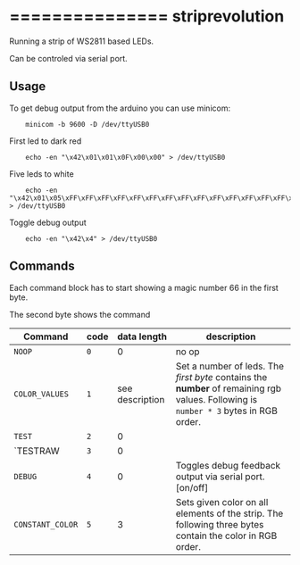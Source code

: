===============
striprevolution
===============

Running a strip of WS2811 based LEDs.

Can be controled via serial port. 

Usage
-----

To get debug output from the arduino you can use minicom:
		
		minicom -b 9600 -D /dev/ttyUSB0

First led to dark red

		echo -en "\x42\x01\x01\x0F\x00\x00" > /dev/ttyUSB0

Five leds to white

		echo -en "\x42\x01\x05\xFF\xFF\xFF\xFF\xFF\xFF\xFF\xFF\xFF\xFF\xFF\xFF\xFF\xFF\xFF" > /dev/ttyUSB0

Toggle debug output
		
		echo -en "\x42\x4" > /dev/ttyUSB0


Commands
--------

Each command block has to start showing a magic number 66 in the first byte.

The second byte shows the command

Command         | code |    data length    |        description
----------------|------|-------------------|-------------------------------
 `NOOP`         |  `0` |                 0 | no op
 `COLOR_VALUES` |  `1` |   see description | Set a number of leds. The *first byte* contains the **number** of remaining rgb values. Following is `number * 3` bytes in RGB order.
 `TEST`         |  `2` |                 0 | 
 `TESTRAW       |  `3` |                 0 | 
 `DEBUG`        |  `4` |                 0 | Toggles debug feedback output via serial port. [on/off]
 `CONSTANT_COLOR` |  `5` |                  3 | Sets given color on all elements of the strip. The following three bytes contain the color in RGB order.

 
